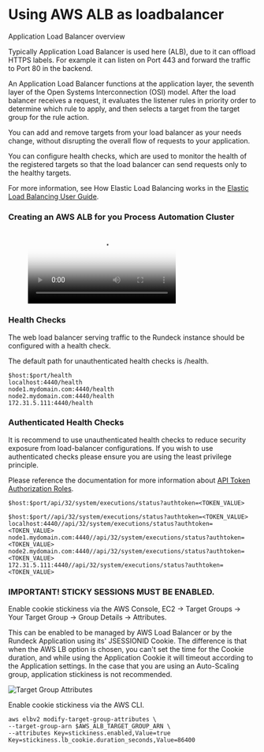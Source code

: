 # Using AWS ALB as loadbalancer


Application Load Balancer overview

Typically Application Load Balancer is used here (ALB), due to it can offload HTTPS labels. For example it can listen on Port 443 and forward the traffic to Port 80 in the backend.

An Application Load Balancer functions at the application layer, the seventh layer of the Open Systems Interconnection (OSI) model. After the load balancer receives a request, it evaluates the listener rules in priority order to determine which rule to apply, and then selects a target from the target group for the rule action.

You can add and remove targets from your load balancer as your needs change, without disrupting the overall flow of requests to your application.

You can configure health checks, which are used to monitor the health of the registered targets so that the load balancer can send requests only to the healthy targets.

For more information, see How Elastic Load Balancing works in the [Elastic Load Balancing User Guide](https://docs.aws.amazon.com/elasticloadbalancing/latest/userguide/how-elastic-load-balancing-works.html).


### Creating an AWS ALB for you Process Automation Cluster

<!-- blank line -->
<figure class="video_container">
  <video controls="true" allowfullscreen="true" poster="/assets/img/rundeck-enterprise-aws-alb-poster_image.png">
    <source src="/assets/vid/rundeck-enterprise-aws-alb.mp4" type="video/mp4">
  </video>
</figure>
<!-- blank line -->

### Health Checks
The web load balancer serving traffic to the Rundeck instance should be configured with a health check.

The default path for unauthenticated health checks is /health.

```
$host:$port/health
localhost:4440/health
node1.mydomain.com:4440/health
node2.mydomain.com:4440/health
172.31.5.111:4440/health
```

### Authenticated Health Checks
It is recommend to use unauthenticated health checks to reduce security exposure from load-balancer configurations.  If you wish to use authenticated checks please ensure you are using the least privilege principle.

Please reference the documentation for more information about [API Token Authorization Roles](/administration/security/authorization.html#api-token-authorization-roles).

```
$host:$port/api/32/system/executions/status?authtoken=<TOKEN_VALUE>

$host:$port//api/32/system/executions/status?authtoken=<TOKEN_VALUE>
localhost:4440//api/32/system/executions/status?authtoken=<TOKEN_VALUE>
node1.mydomain.com:4440//api/32/system/executions/status?authtoken=<TOKEN_VALUE>
node2.mydomain.com:4440//api/32/system/executions/status?authtoken=<TOKEN_VALUE>
172.31.5.111:4440//api/32/system/executions/status?authtoken=<TOKEN_VALUE>
```
### IMPORTANT! STICKY SESSIONS MUST BE ENABLED.


Enable cookie stickiness via the AWS Console, EC2 -> Target Groups -> Your Target Group -> Group Details -> Attributes.

This can be enabled to be managed by AWS Load Balancer or by the Rundeck Application using its' JSESSIONID Cookie.
The difference is that when the AWS LB option is chosen, you can't set the time for the Cookie duration, and while using the Application Cookie it will timeout according to the Application settings. In the case that you are using an Auto-Scaling group, application stickiness is not recommended.

![Target Group Attributes](/assets/img/lb-aws-alb-stickiness1.png)


Enable cookie stickiness via the AWS CLI.

```
aws elbv2 modify-target-group-attributes \
--target-group-arn $AWS_ALB_TARGET_GROUP_ARN \
--attributes Key=stickiness.enabled,Value=true Key=stickiness.lb_cookie.duration_seconds,Value=86400
```
